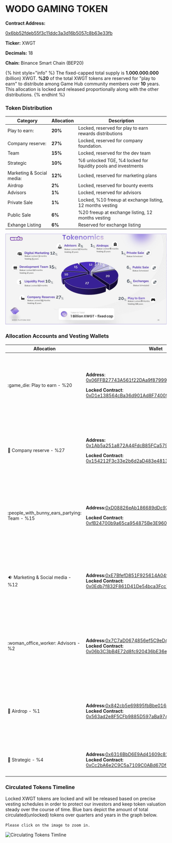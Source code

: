 # WODO GAMING TOKEN

**Contract Address:**&#x20;

[0x6bb52fdeb55f3c11ddc3a3d16b5057c8b63e33fb](https://bscscan.com/token/0x6bb52fdeb55f3c11ddc3a3d16b5057c8b63e33fb)

**Ticker:** XWGT

**Decimals:** 18

**Chain:** Binance Smart Chain (BEP20)

{% hint style="info" %}
The fixed-capped total supply is **1.000.000.000** (billion) XWGT. **%20** of the total XWGT tokens are reserved for "play to earn" to distribute among Game Hub community members over **10** years. This allocation is locked and released proportionally along with the other distributions.&#x20;
{% endhint %}

### **Token Distribution**

| Category                  | Allocation | Description                                                    |
| ------------------------- | ---------- | -------------------------------------------------------------- |
| Play to earn:             | **20%**    | Locked, reserved for play to earn rewards distributions        |
| Company reserve:          | **27%**    | Locked, reserved for company foundation.                       |
| Team                      | **15%**    | Locked, reserved for the  dev team                             |
| Strategic                 | **10%**    | %6 unlocked TGE, %4 locked for liquidity pools and investments |
| Marketing & Social media: | **12%**    | Locked, reserved for marketing plans                           |
| Airdrop                   | **2%**     | Locked, reserved for bounty events                             |
| Advisors                  | **1%**     | Locked, reserved for advisors                                  |
| Private Sale              | **1%**     | Locked, %10 freeup at exchange listing, 12 months vesting      |
| Public Sale               | **6%**     | %20 freeup at exchange listing, 12 months vesting              |
| Exhange Listing           | **6%**     | Reserved for exchange listing                                  |

![](../../.gitbook/assets/Slide26.JPG)

### Allocation Accounts and Vesting Wallets

| Allocation                                       | Wallet                                                                                                                                                                                                                                                                                                                                                             | Lock                                                                                                                                                               |
| ------------------------------------------------ | ------------------------------------------------------------------------------------------------------------------------------------------------------------------------------------------------------------------------------------------------------------------------------------------------------------------------------------------------------------------ | ------------------------------------------------------------------------------------------------------------------------------------------------------------------ |
| :game\_die: Play to earn - %20                   | <p><strong>Address</strong>: <a href="https://bscscan.com/address/0x06FFB27743A561f22DAa9f87999A53610038DA79">0x06FFB27743A561f22DAa9f87999A53610038DA79</a></p><p><strong>Locked Contract</strong>: <a href="https://bscscan.com/address/0xD1e138564cBa36d901Ad8F7400992B95f673040D#code">0xD1e138564cBa36d901Ad8F7400992B95f673040D</a></p>                      | <p><strong><code>Lock: 6</code></strong><code> Months</code><br><strong>Vesting:</strong> Released over <strong>10</strong> years once the locking is revoked.</p> |
| :briefcase: Company reserve - %27                | <p><strong>Address:</strong> <a href="https://bscscan.com/address/0x1Ab5a251a872A44FdcB85FCa5793E676bD7aB72A">0x1Ab5a251a872A44FdcB85FCa5793E676bD7aB72A</a></p><p><strong>Locked Contract:</strong> <br><strong></strong><a href="https://bscscan.com/address/0x154212F3c33e2b6d2aD483e48137dB863fbB425B#code">0x154212F3c33e2b6d2aD483e48137dB863fbB425B</a></p> | <p><strong><code>Lock: 15</code></strong><code>Months</code><br><strong>Vesting:</strong> Released over <strong>2</strong> years once the locking is revoked.</p>  |
| :people\_with\_bunny\_ears\_partying: Team - %15 | <p><strong>Address:</strong><a href="https://bscscan.com/address/0xD08826eAb186689dDc939571640a46fE01478B5C">0xD08826eAb186689dDc939571640a46fE01478B5C</a></p><p><strong>Locked Contract:</strong> <a href="https://bscscan.com/address/0xfB24700b9a65ca954875Be3E960eA35a2f772C02#code">0xfB24700b9a65ca954875Be3E960eA35a2f772C02</a></p>                       | <p><strong><code>Lock: 12</code></strong><code>Months</code><br><strong>Vesting:</strong> Released over <strong>2</strong> years once the locking is revoked.</p>  |
| :sound: Marketing & Social media - %12           | <p><strong>Address:</strong><a href="https://bscscan.com/address/0xE7BfefD851F925614A04929C1b834CE337e95C59">0xE7BfefD851F925614A04929C1b834CE337e95C59</a><br><strong>Locked Contract:</strong> <a href="https://bscscan.com/address/0x0Edb7f832F861D41De54bca3Fcc78D8928c1c228#code">0x0Edb7f832F861D41De54bca3Fcc78D8928c1c228</a></p>                          | <p><strong><code>Lock: 6</code></strong><code> Months</code><br><strong>Vesting:</strong> Released over <strong>5</strong> years once the locking is revoked.</p>  |
| :woman\_office\_worker: Advisors - %2            | <p><strong>Address:</strong><a href="https://bscscan.com/address/0x7C7aD0674856ef5C9eD4F1F72533D94e86a5388D">0x7C7aD0674856ef5C9eD4F1F72533D94e86a5388D</a><br><strong>Locked Contract:</strong> <a href="https://bscscan.com/address/0x06b3C3bB4E72d8fc920436bE36e2620CDe600f9f#code">0x06b3C3bB4E72d8fc920436bE36e2620CDe600f9f</a></p>                          | <p><strong><code>Lock: 12</code></strong><code> Months</code><br><strong>Vesting:</strong> Released over <strong>2</strong> years once the locking is revoked.</p> |
| :gift: Airdrop - %1                              | <p><strong>Address:</strong><a href="https://bscscan.com/address/0x7C7aD0674856ef5C9eD4F1F72533D94e86a5388D">0x842cb5e69895fbBbe016c95d3b739e0251Ed16C3</a><br><strong>Locked Contract:</strong> <a href="https://bscscan.com/address/0x563ad2e8F5CFb9885D597aBa97495Abd2229e8F9#code">0x563ad2e8F5CFb9885D597aBa97495Abd2229e8F9</a></p>                          | <p><strong><code>Lock: 6</code></strong><code>Months</code><br><strong>Vesting:</strong> Released over <strong>2</strong> years once the locking is revoked.</p>   |
| :8ball: Strategic - %4                           | <p><strong>Address:</strong><a href="https://bscscan.com/address/0x6316BbD6E9Ad41609c81a72F4ee0C5936dbE117b">0x6316BbD6E9Ad41609c81a72F4ee0C5936dbE117b</a><br><strong>Locked Contract:</strong> <a href="https://bscscan.com/address/0xCc2bA6e2C9C5a7109C0ABd67Df051B1b10b09B23#code">0xCc2bA6e2C9C5a7109C0ABd67Df051B1b10b09B23</a></p>                          | <p><strong><code>Lock: 12</code></strong><code> Months</code><br><strong>Vesting:</strong> none</p>                                                                |

### Circulated Tokens Timeline

Locked XWGT tokens are locked and will be released based on precise vesting schedules in order to protect our investors and keep token valuation steady over the course of time. Blue bars depict the amount of total circulated(unlocked) tokens over quarters and years in the graph below.&#x20;

`Please click on the image to zoom in.`

![ Circulating Tokens Timline](../../.gitbook/assets/tokenomics\_bar\_chart.png)
